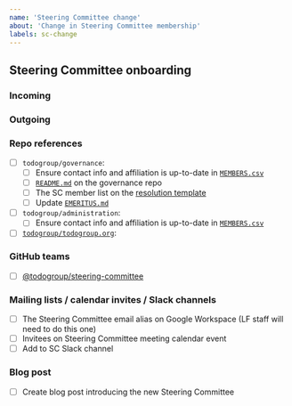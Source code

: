 ```yaml
---
name: 'Steering Committee change'
about: 'Change in Steering Committee membership'
labels: sc-change
---
```


## Steering Committee onboarding

### Incoming

<!--
| Name | Pronouns | GitHub username | Preferred email address(es) |
| --- | --- | --- | --- |
| Jane Steering | she/her | @9272438 | jane@work.email, jane@personal.email |
-->

### Outgoing

<!--
- @9272438
- @81a3f79
- @6ab8091
- @c0a33fa
-->

### Repo references

- [ ] `todogroup/governance`:
  - [ ] Ensure contact info and affiliation is up-to-date in [`MEMBERS.csv`](https://github.com/todogroup/governance/blob/main/MEMBERS.csv)
  - [ ] [`README.md`](https://github.com/todogroup/governance/blob/main/README.md) on the governance repo
  - [ ] The SC member list on the [resolution template](https://github.com/todogroup/governance/blob/main/resolutions/template/standard.md)
  - [ ] Update [`EMERITUS.md`](https://github.com/todogroup/governance/blob/main/EMERITUS.md)
- [ ] `todogroup/administration`:
  - [ ] Ensure contact info and affiliation is up-to-date in [`MEMBERS.csv`](https://github.com/todogroup/administration/blob/main/MEMBERS.csv)
- [ ] [`todogroup/todogroup.org`](https://github.com/todogroup/todogroup.org):

### GitHub teams

- [ ] [@todogroup/steering-committee](https://github.com/orgs/todogroup/teams/steering-committee)

### Mailing lists / calendar invites / Slack channels

- [ ] The Steering Committee email alias on Google Workspace (LF staff will need to do this one)
- [ ] Invitees on Steering Committee meeting calendar event
- [ ] Add to SC Slack channel

### Blog post

- [ ] Create blog post introducing the new Steering Committee
